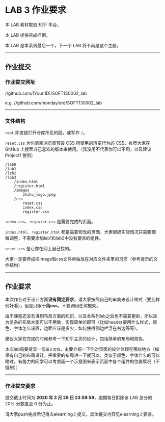 LAB 3 作业要求
==========
本 LAB 素材取自 知乎 平台。

本 LAB 提供完成样例。

本 LAB 是本系列最后一个，下一个 LAB 将不再是这个主题。

-------------------

## 作业提交
### 作业提交网址
//github.com/(Your ID)/SOFT130002_lab

e.g. //github.com/mondaylord/SOFT130002_lab

-------------------

### 文件结构
`root` 即直接打开仓库所见的层，或写作 `/`。

`reset.css` 为你清空浏览器预设 CSS 所使用的清空行为的 CSS，推荐大家在 GitHub 上搜索自己喜欢的版本来使用。（我没用不代表你可以不用，以及建议 Project1 使用）

```
/lab0
/lab1
/lab2
/lab3
    /index.html
    /register.html
    /images
        zhihu_logo.jpeg
    /css
        reset.css
        index.css
        register.css
```

`index.css`、`register.css` 是需要完成的页面。

`index.html`、`register.html` 都是需要修改的页面，大家根据实际情况只需要细微调整，不需要添加lab1和lab2中没有要求的组件。

`reset.css` 是让你在网上自己找的。

大家一定要养成把image和css文件单独放在对应文件夹里的习惯（参考提示的文件结构）

-------------------

## 作业要求
本次作业对于设计方面**没有固定要求**，请大家按照自己的审美来设计样式（要比样例好看），但是只限于**纯css**，不要调用任何框架。

由于课程还没有讲到布局方面的知识，以及本系列lab之后也不需要更新，所以较为复杂的布局大家可以不用做，实现简单的即可（比如header要用什么样式，颜色、字体怎么设置，边距应该是多少，如何使得侧边栏浮在右边等等）。

建议大家在完成的时候参考一下知乎主页的设计，包括简单的布局和取色。

本次lab需要提交一份`设计文档`，主要介绍一下你对页面的设计体现在哪些地方（如果有自己的布局设计，把重要的布局讲一下就可以，类似于颜色、字体什么的可以略过。有能力的同学可以考虑画一个示意图来表示页面中各个组件的位置情况（不强制））

-------------------

### 作业提交要求
提交截止时间为 **2020 年 3 月 29 日 23:59:59**，逾期每日扣除该 LAB 总分的 20% 分数直至 0 分为止。

请大家push完成后记得去elearning上提交，具体提交内容见elearning上要求。
